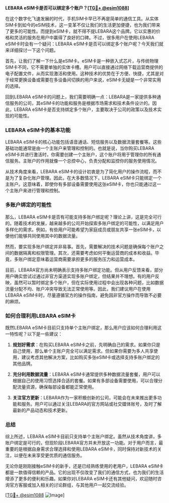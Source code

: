 **LEBARA eSIM卡是否可以绑定多个账户？[[TG💪+ @esim1088](https://t.me/s/esim1088)]**

在这个数字化飞速发展的时代，手机SIM卡早已不再是简单的通信工具。从实体SIM卡到如今的eSIM技术，这一变革不仅让我们的生活更加便捷，也为我们带来了更多的可能性。而提到eSIM卡，就不得不提LEBARA这个品牌。它以实惠的价格和灵活的服务在用户中赢得了良好的口碑。不过，很多用户在使用LEBARA eSIM卡时会有一个疑问：LEBARA eSIM卡是否可以绑定多个账户呢？今天我们就来详细探讨一下这个问题。

首先，让我们了解一下什么是eSIM卡。eSIM卡是一种嵌入式芯片，与传统物理SIM卡不同，它不需要单独的实体卡槽。用户可以直接通过网络下载运营商提供的电子配置文件，从而实现激活和使用。这种技术的优势在于方便、快捷，尤其是对于经常更换设备或需要在多设备间切换的用户来说，eSIM卡无疑是一个非常实用的选择。

回到LEBARA eSIM卡的问题上，我们需要明确一点：LEBARA是一家提供多种通信服务的公司，其eSIM卡的功能和服务是根据市场需求和技术条件设计的。因此，LEBARA eSIM卡是否支持绑定多个账户，主要取决于公司的政策以及技术实现的可能性。

### LEBARA eSIM卡的基本功能

LEBARA eSIM卡的核心功能包括语音通话、短信服务以及数据流量套餐等。这些基础功能通常是由一个主账户来管理和控制的。也就是说，当你购买LEBARA eSIM卡并进行激活时，你需要创建一个主账户，这个账户将用于管理你的所有通信服务。主账户的作用就像一个总控中心，负责分配和监控你的服务使用情况。

从技术角度来看，LEBARA eSIM卡的设计初衷是为了简化用户的操作流程，而不是为了复杂化账户管理。因此，在大多数情况下，LEBARA eSIM卡只能绑定一个主账户。这意味着，即使你有多部设备需要使用这张eSIM卡，你也只能通过这一个主账户来进行管理和控制。

### 多账户绑定的可能性

那么，LEBARA eSIM卡是否有可能支持多账户绑定呢？理论上讲，这是完全可行的。随着技术的发展，越来越多的公司开始探索多账户绑定的可能性，以满足用户多样化的需求。例如，有些用户可能希望为家庭成员或朋友共享一张eSIM卡，以便他们能够共同使用其中的数据流量。

然而，要实现多账户绑定并非易事。首先，需要解决的技术问题是确保每个账户之间的数据隔离和权限管理。其次，还需要考虑如何平衡运营商的成本和收益。毕竟，多账户绑定意味着运营商需要承担更多的服务压力和运营成本。

目前，LEBARA官方尚未明确表示支持多账户绑定功能。但从用户反馈来看，部分用户确实尝试过通过非官方渠道实现多账户绑定，但结果并不理想。有的用户反映，虽然可以暂时绑定多个账户，但在实际使用过程中会出现各种问题，比如数据流量分配不均、账户冲突导致无法正常使用等。因此，我们建议用户在使用LEBARA eSIM卡时，尽量遵循官方的操作指南，避免因非官方操作而导致不必要的麻烦。

### 如何合理利用LEBARA eSIM卡

既然LEBARA eSIM卡目前只支持单个主账户绑定，那么用户应该如何合理利用这一特性呢？以下是一些建议：

1. **规划好需求**：在购买LEBARA eSIM卡之前，先明确自己的需求。如果你只是自己使用，那么单个主账户完全可以满足需求。但如果你需要为多人共享使用，建议考虑其他解决方案，比如购买多张eSIM卡或选择支持多账户绑定的其他品牌。

2. **充分利用数据流量**：LEBARA eSIM卡通常提供多种数据流量套餐，用户可以根据自己的使用习惯选择合适的套餐。如果有多部设备需要使用，可以合理分配流量资源，确保每部设备都能正常使用。

3. **关注官方更新**：LEBARA作为一家积极创新的公司，可能会在未来推出更多功能和服务。用户可以通过关注LEBARA的官方网站或社交媒体账号，及时了解最新的产品动态和技术更新。

### 总结

综上所述，LEBARA eSIM卡目前只支持单个主账户绑定。虽然从技术角度讲，多账户绑定是可行的，但现阶段LEBARA官方并未开放这一功能。对于用户而言，最重要的是根据自身需求合理选择和使用LEBARA eSIM卡，同时保持对新技术的关注，以便在未来享受更优质的通信服务。

无论你是刚刚接触eSIM卡的新手，还是已经熟练使用的老用户，LEBARA eSIM卡都是一款值得信赖的产品。它的出现不仅改变了我们的通信方式，也为我们的生活增添了更多的便利和乐趣。如果你对LEBARA eSIM卡还有其他疑问，欢迎随时咨询官方客服或加入相关的讨论群组，与其他用户一起交流经验。

[[TG💪+ @esim1088](https://t.me/s/esim1088) ![Image](https://i.postimg.cc/4NQfJmqS/Snipaste-2025-05-13-00-14-12.png)]